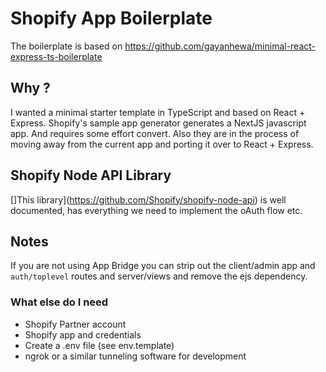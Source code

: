 # Shopify App Boilerplate

The boilerplate is based on https://github.com/gayanhewa/minimal-react-express-ts-boilerplate

## Why ?

I wanted a minimal starter template in TypeScript and based on React + Express. Shopify's sample app generator generates a NextJS javascript app. And requires some effort convert.
Also they are in the process of moving away from the current app and porting it over to React + Express.

## Shopify Node API Library

[]This library](https://github.com/Shopify/shopify-node-api) is well documented, has everything we need to implement the oAuth flow etc.

## Notes
If you are not using App Bridge you can strip out the client/admin app and `auth/toplevel` routes and server/views and remove the ejs dependency.

### What else do I need

- Shopify Partner account
- Shopify app and credentials
- Create a .env file (see env.template)
- ngrok or a similar tunneling software for development

